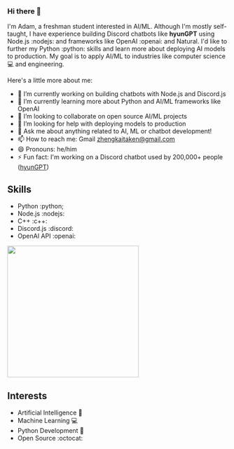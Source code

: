 ### Hi there 👋

I'm Adam, a freshman student interested in AI/ML. Although I'm mostly self-taught, I have experience building Discord chatbots like **hyunGPT** using Node.js :nodejs: and frameworks like OpenAI :openai: and Natural. I'd like to further my Python :python: skills and learn more about deploying AI models to production. My goal is to apply AI/ML to industries like computer science :computer: and engineering.

Here's a little more about me:

- 🔭 I’m currently working on building chatbots with Node.js and Discord.js
- 🌱 I’m currently learning more about Python and AI/ML frameworks like OpenAI
- 👯 I’m looking to collaborate on open source AI/ML projects
- 🤔 I’m looking for help with deploying models to production
- 💬 Ask me about anything related to AI, ML or chatbot development!
- 📫 How to reach me: Gmail [zhengkaitaken@gmail.com](mailto:zhengkaitaken@gmail.com) 
- 😄 Pronouns: he/him
- ⚡ Fun fact: I'm working on a Discord chatbot used by 200,000+ people ([hyunGPT](https://hyungpt.github.io))

## Skills

- Python :python;
- Node.js :nodejs:
- C++ :c++:
- Discord.js :discord:
- OpenAI API :openai:

<img src="hyungpt.png" width="300">

## Interests

- Artificial Intelligence 🤖
- Machine Learning 💻
- Python Development 🐍
- Open Source :octocat:

